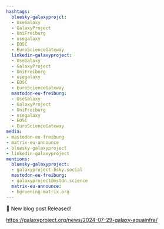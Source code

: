 ```yaml
---
hashtags:
  bluesky-galaxyprojct:
  - UseGalaxy
  - GalaxyProject
  - UniFreiburg
  - usegalaxy
  - EOSC
  - EuroScienceGateway
  linkedin-galaxyproject:
  - UseGalaxy
  - GalaxyProject
  - UniFreiburg
  - usegalaxy
  - EOSC
  - EuroScienceGateway
  mastodon-eu-freiburg:
  - UseGalaxy
  - GalaxyProject
  - UniFreiburg
  - usegalaxy
  - EOSC
  - EuroScienceGateway
media:
- mastodon-eu-freiburg
- matrix-eu-announce
- bluesky-galaxyproject
- linkedin-galaxyproject
mentions:
  bluesky-galaxyproject:
  - galaxyproject.bsky.social
  mastodon-eu-freiburg:
  - galaxyproject@mstdn.science
  matrix-eu-announce:
  - bgruening:matrix.org
---
```

📝 New blog post Released!



https://galaxyproject.org/news/2024-07-29-galaxy-aquainfra/